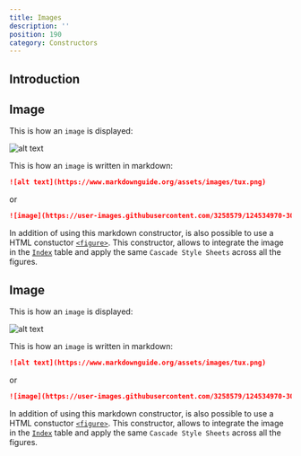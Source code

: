 ```yaml
---
title: Images
description: ''
position: 190
category: Constructors
---
```


## Introduction

## Image
This is how an `image` is displayed:

![alt text](https://www.markdownguide.org/assets/images/tux.png)

This is how an `image` is written in markdown:

```md
![alt text](https://www.markdownguide.org/assets/images/tux.png)
```
or
```md
![image](https://user-images.githubusercontent.com/3258579/124534970-30fdbe00-ddca-11eb-8a95-ca7dd82eba41.png)

```
In addition of using this markdown constructor, is also possible to use a HTML constuctor [`<figure>`](md2html-extended#figures). This constructor, allows to integrate the image in the [`Index`](md2html-extended#indexes) table and apply the same `Cascade Style Sheets` across all the figures.

## Image
This is how an `image` is displayed:

![alt text](https://www.markdownguide.org/assets/images/tux.png)

This is how an `image` is written in markdown:

```md
![alt text](https://www.markdownguide.org/assets/images/tux.png)
```
or
```md
![image](https://user-images.githubusercontent.com/3258579/124534970-30fdbe00-ddca-11eb-8a95-ca7dd82eba41.png)

```
In addition of using this markdown constructor, is also possible to use a HTML constuctor [`<figure>`](md2html-extended#figures). This constructor, allows to integrate the image in the [`Index`](md2html-extended#indexes) table and apply the same `Cascade Style Sheets` across all the figures.